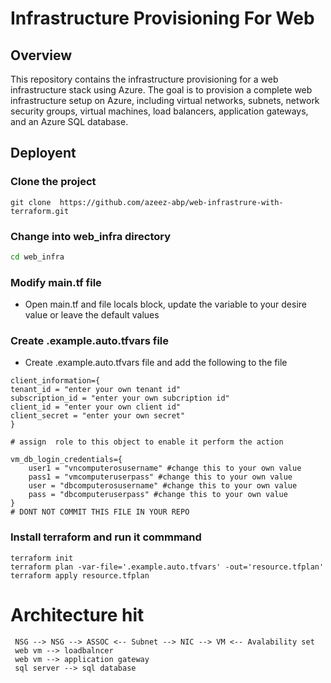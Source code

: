 # Infrastructure Provisioning For Web 

## Overview

This repository contains the infrastructure provisioning for a web infrastructure stack using Azure. The goal is to provision a complete web infrastructure setup on Azure, including virtual networks, subnets, network security groups, virtual machines, load balancers, application gateways, and an Azure SQL database.

## Deployent
### Clone the project 
```
git clone  https://github.com/azeez-abp/web-infrastrure-with-terraform.git
```

###  Change into web_infra directory
```bash
cd web_infra
```
### Modify main.tf file
- Open main.tf and file locals block, update the variable to your desire value or leave the default values

### Create .example.auto.tfvars file
- Create .example.auto.tfvars file and add the following to the file

```hcl
client_information={
tenant_id = "enter your own tenant id"
subscription_id = "enter your own subcription id"
client_id = "enter your own client id"
client_secret = "enter your own secret"
}

# assign  role to this object to enable it perform the action 

vm_db_login_credentials={
    user1 = "vncomputerosusername" #change this to your own value 
    pass1 = "vmcomputeruserpass" #change this to your own value 
    user = "dbcomputerosusername" #change this to your own value 
    pass = "dbcomputeruserpass" #change this to your own value 
}
# DONT NOT COMMIT THIS FILE IN YOUR REPO
```

### Install terraform and run it commmand 

```hcl
terraform init
terraform plan -var-file='.example.auto.tfvars' -out='resource.tfplan'
terraform apply resource.tfplan
```


# Architecture hit
```
 NSG --> NSG --> ASSOC <-- Subnet --> NIC --> VM <-- Avalability set
 web vm --> loadbalncer
 web vm --> application gateway
 sql server --> sql database
``` 